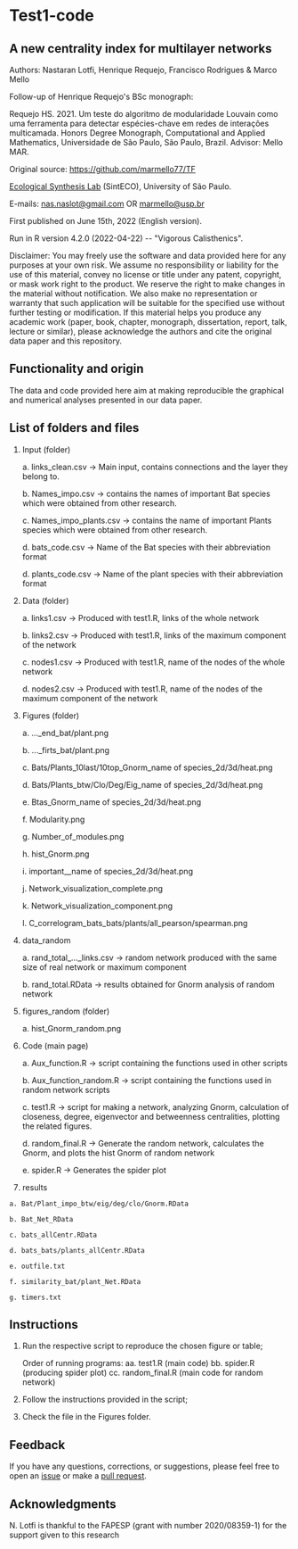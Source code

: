 # Test1-code

## A new centrality index for multilayer networks

Authors: Nastaran Lotfi, Henrique Requejo, Francisco Rodrigues & Marco Mello

Follow-up of Henrique Requejo's BSc monograph:

Requejo HS. 2021. Um teste do algoritmo de modularidade Louvain como uma ferramenta para detectar espécies-chave em redes de interações multicamada. Honors Degree Monograph, Computational and Applied Mathematics, Universidade de São Paulo, São Paulo, Brazil. Advisor: Mello MAR.

Original source: <https://github.com/marmello77/TF>

[Ecological Synthesis Lab](https://marcomellolab.wordpress.com) (SintECO), University of São Paulo.

E-mails: nas.naslot@gmail.com OR marmello@usp.br

First published on June 15th, 2022 (English version).

Run in R version 4.2.0 (2022-04-22) -- "Vigorous Calisthenics".

Disclaimer: You may freely use the software and data provided here for any purposes at your own risk. We assume no responsibility or liability for the use of this material, convey no license or title under any patent, copyright, or mask work right to the product. We reserve the right to make changes in the material without notification. We also make no representation or warranty that such application will be suitable for the specified use without further testing or modification. If this material helps you produce any academic work (paper, book, chapter, monograph, dissertation, report, talk, lecture or similar), please acknowledge the authors and cite the original data paper and this repository.

## Functionality and origin

The data and code provided here aim at making reproducible the graphical and numerical analyses presented in our data paper.


## List of folders and files

1.  Input (folder)

    a.  links_clean.csv -\> Main input, contains connections and the layer they belong to.
    
    b.  Names_impo.csv -\> contains the names of important Bat species which were obtained from other research.
    
    c.  Names_impo_plants.csv -\> contains the name of important Plants species which were obtained from other research.
    
    d.  bats_code.csv -\> Name of the Bat species with their abbreviation format
    
    d.  plants_code.csv -\> Name of the plant species with their abbreviation format
       
    
2.  Data (folder)

    a.  links1.csv -\> Produced with test1.R, links of the whole network

    b.  links2.csv -\> Produced with test1.R, links of the maximum component of the network

    c.  nodes1.csv -\> Produced with test1.R, name of the nodes of the whole network
    
    d.  nodes2.csv -\> Produced with test1.R, name of the nodes of the maximum component of the network
    

    
3.  Figures (folder)

    a.  ..._end_bat/plant.png

    b.  ..._firts_bat/plant.png

    c.  Bats/Plants_10last/10top_Gnorm_name of species_2d/3d/heat.png

    d.  Bats/Plants_btw/Clo/Deg/Eig_name of species_2d/3d/heat.png

    e.  Btas_Gnorm_name of species_2d/3d/heat.png
    
    f.  Modularity.png
    
    g.  Number_of_modules.png
    
    h.  hist_Gnorm.png
    
    i. important__name of species_2d/3d/heat.png
    
    j.  Network_visualization_complete.png
    
    k.  Network_visualization_component.png
    
    l. C_correlogram_bats_bats/plants/all_pearson/spearman.png
    
    
4.  data_random

    a.  rand_total_..._links.csv  -\> random network produced with the same size of real network or maximum component
    
    b.  rand_total.RData -\> results obtained for Gnorm analysis of random network    
    
5.  figures_random (folder)

    a.  hist_Gnorm_random.png

6.  Code (main page)

    a.  Aux_function.R -\> script containing the functions used in other scripts

    b.  Aux_function_random.R -\> script containing the functions used in random network scripts

    c.  test1.R -\> script for making a network, analyzing Gnorm, calculation of closeness, degree, eigenvector and betweenness centralities, plotting the related figures.

    d.  random_final.R -\> Generate the random network, calculates the Gnorm, and plots the hist Gnorm of random network

    e.  spider.R -\> Generates the spider plot
            
        
        
7.   results

    a. Bat/Plant_impo_btw/eig/deg/clo/Gnorm.RData
    
    b. Bat_Net_RData
    
    c. bats_allCentr.RData
    
    d. bats_bats/plants_allCentr.RData
    
    e. outfile.txt
    
    f. similarity_bat/plant_Net.RData
    
    g. timers.txt


## Instructions

1.  Run the respective script to reproduce the chosen figure or table;

    Order of running programs:
        aa.   test1.R  (main code)
        bb.   spider.R  (producing spider plot)
        cc.   random_final.R (main code for random network)
        
        
2.  Follow the instructions provided in the script;

3.  Check the file in the Figures folder.


## Feedback

If you have any questions, corrections, or suggestions, please feel free to open an [issue](https://github.com/Nastaranlotfi/Test1-code/issues) or make a [pull request](https://github.com/Nastaranlotfi/Test1-code/pulls).

## Acknowledgments
N. Lotfi is thankful to the FAPESP (grant with number 2020/08359-1) for the support given to this research



